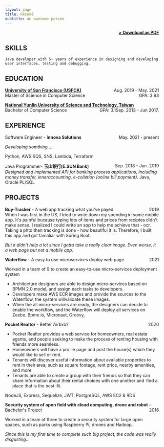 ```yaml
---
layout: page
title: Résumé
subtitle: An awesome person
---
```


<span style="float: right; "><a href="{{ '/assets/resume.pdf' | prepend: site.baseurl }}"><strong>> Download as PDF</strong></a> </span>
<br>

## SKILLS

`Java developer with 5+ years of experience in designing and developing user interfaces, testing and debugging. `

## EDUCATION

**[University of San Francisco (USFCA)](https://www.usfca.edu)** <span style="float: right; ">Aug. 2019 - May. 2021</span> <br/>
Master of Science in Computer Science <span style="float: right; ">GPA: 3.93</span>

**[National Yunlin University of Science and Technology, Taiwan](https://www.yuntech.edu.tw)** <span style="float: right; "> Sep. 2013 - Jun 2017.</span> <br/>
Bachelor of Computer Science <span style="float: right; ">GPA: 3.1</span>

## EXPERIENCE

Software Engineer - **Innova Solutions** <span style="float: right; ">May. 2021 - present</span>

_Developing somthing....._

Python, AWS SQS, SNS, Lambda, Terraform

Java Programmer- **玉山銀行(E.SUN Bank)** <span style="float: right; ">Sep. 2018 - Jun. 2019</span>  
_Designed and implemented API for banking process applications, including money transfer, inneraccounting, e-colletion (online bill payment)._
Java, Oracle PL/SQL

## PROJECTS

**Buy-Tracker** - A web app tracking what you've payed. <span style="float: right; ">2019</span>  
When I was first in the US, I tried to write down my spending in some mobile app. It's painful bucause typing lots of items and prices from reciptes didn't make sense. I realized I could write an app to help me achieve that - ocr. Taking a phto then tracking is done - how beautiful it is. Therefore, I built this app and got famaliar with Spring Boot.

_But it didn't help a lot since I gotta take a really clear image. Even worse, it a web page but not a mobile app._

**Waterflow** - A easy to use microservices deploy web page. <span style="float: right; ">2021</span>

Worked in a team of 9 to create an easy-to-use micro-services deployment system

- Architecture designers are able to design micro-services based on BPMN 2.0 model, and assign each tasks to developers.
- Developers make AWS ECR images and provide the sources to the Waterflow, the system willvalidate these images.
- When the all micro-services are ready, the designers can decide to enable the workflow, and the Waterflow will deploy all services on Zeebe.
  Bpmn.io, Micronaut, Groovy,

**Pocket Realtor** - Better Airbxb? <span style="float: right; ">2020</span>

- Pocket Realtor provides a web service for homeowners, real estate agents, and people seeking to
  make the process of renting housing with friends more seamless.
- Homeowners will have a pro le page and post the house(s) which they would like to sell or rent.
- Tenants will discover useful information about available properties to rent in their area, such as square footage, rent price, nearby amenities, and more
- Tenants are able to create a group with their friends so that they can share information about
  their rental choices with one another and find a place that is the best fit.

NodeJS, Express, Sequelize, JWT, PostgreSQL, AWS EC2 & RDS

**Security system of open field with cloud computing, drone and robot** - Bachelor's Project <span style="float: right; ">2016</span>

Worked in a team of three to create a security system for large open spaces, such as parks using
Raspberry Pi, drones and Hadoop.

_Since this is my first time to complete such big project, the code was really disgusting..._
